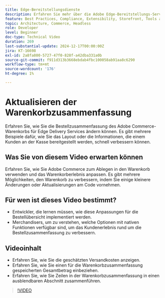 ```yaml
---
title: Edge-Bereitstellungsdienste
description: Erfahren Sie mehr über die Adobe Edge-Bereitstellungs-Services und darüber, wie Sie den Abschnitt „Bestellübersicht“ des Dropdown-Menüs zu Commerce aktualisieren.
feature: Best Practices, Compliance, Extensibility, Storefront, Tools and External Services
topic: Architecture, Commerce, Headless
role: Developer
level: Beginner
doc-type: Technical Video
duration: 269
last-substantial-update: 2024-12-17T00:00:00Z
jira: KT-16698
exl-id: 2a8fa800-5727-47f0-828f-a42dba331a0b
source-git-commit: f911d313b3668ebdab4fbc100058ab91aa8c6290
workflow-type: tm+mt
source-wordcount: '176'
ht-degree: 1%

---
```


# Aktualisieren der Warenkorbzusammenfassung

Erfahren Sie, wie Sie die Bestellzusammenfassung des Adobe Commerce-Warenkorbs für Edge Delivery Services ändern können.  Es gibt mehrere Beispiele dafür, wie Sie das Layout oder die Informationen, die einem Kunden an der Kasse bereitgestellt werden, schnell verbessern können.

## Was Sie von diesem Video erwarten können

Erfahren Sie, wie Sie Adobe Commerce zum Ablegen in den Warenkorb verwenden und das Warenkorberlebnis anpassen.  Es gibt mehrere Möglichkeiten, den Warenkorb zu verbessern, indem Sie einige kleinere Änderungen oder Aktualisierungen am Code vornehmen.

## Für wen ist dieses Video bestimmt?

* Entwickler, die lernen müssen, wie diese Anpassungen für die Bestellübersicht implementiert werden.
* Merchandisers, um zu verstehen, welche Optionen mit nativen Funktionen verfügbar sind, um das Kundenerlebnis rund um die Bestellzusammenfassung zu verbessern.

## Videoinhalt

* Erfahren Sie, wie Sie die geschätzten Versandkosten anzeigen.
* Erfahren Sie, wie Sie einen für die Warenkorbzusammenfassung gespeicherten Gesamtbetrag einbeziehen.
* Erfahren Sie, wie Sie Zeilen in der Warenkorbzusammenfassung in einen ausblendbaren Abschnitt zusammenführen.

>[!VIDEO](https://video.tv.adobe.com/v/3441185?learn=on)
